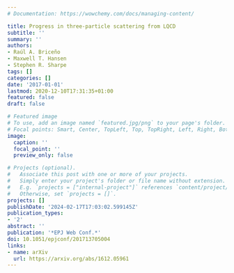 ```yaml
---
# Documentation: https://wowchemy.com/docs/managing-content/

title: Progress in three-particle scattering from LQCD
subtitle: ''
summary: ''
authors:
- Raúl A. Briceño
- Maxwell T. Hansen
- Stephen R. Sharpe
tags: []
categories: []
date: '2017-01-01'
lastmod: 2020-12-10T17:31:35+01:00
featured: false
draft: false

# Featured image
# To use, add an image named `featured.jpg/png` to your page's folder.
# Focal points: Smart, Center, TopLeft, Top, TopRight, Left, Right, BottomLeft, Bottom, BottomRight.
image:
  caption: ''
  focal_point: ''
  preview_only: false

# Projects (optional).
#   Associate this post with one or more of your projects.
#   Simply enter your project's folder or file name without extension.
#   E.g. `projects = ["internal-project"]` references `content/project/deep-learning/index.md`.
#   Otherwise, set `projects = []`.
projects: []
publishDate: '2024-02-17T17:03:02.599145Z'
publication_types:
- '2'
abstract: ''
publication: '*EPJ Web Conf.*'
doi: 10.1051/epjconf/201713705004
links:
- name: arXiv
  url: https://arxiv.org/abs/1612.05961
---
```

